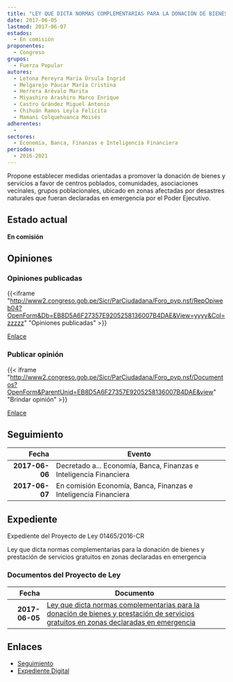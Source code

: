 ```yaml
---
title: "LEY QUE DICTA NORMAS COMPLEMENTARIAS PARA LA DONACIÓN DE BIENES Y PRESTACIÓN DE SERVICIOS GRATUITOS EN ZONAS DECLARADAS EN EMERGENCIA"
date: 2017-06-05
lastmod: 2017-06-07
estados: 
  - En comisión
proponentes: 
  - Congreso
grupos: 
  - Fuerza Popular
autores: 
  - Letona Pereyra María Úrsula Ingrid
  - Melgarejo Páucar María Cristina
  - Herrera Arévalo Marita
  - Miyashiro Arashiro Marco Enrique
  - Castro Grández Miguel Antonio
  - Chihuán Ramos Leyla Felícita
  - Mamani Colquehuanca Moisés
adherentes: 
  - 
sectores: 
  - Economía, Banca, Finanzas e Inteligencia Financiera
periodos: 
  - 2016-2021
---
```


Propone establecer medidas orientadas a promover la donación de bienes y servicios a favor de centros poblados, comunidades, asociaciones vecinales, grupos poblacionales, ubicado en zonas afectadas por desastres naturales que fueran declaradas en emergencia por el Poder Ejecutivo.


## Estado actual

**En comisión**

## Opiniones

### Opiniones publicadas

{{<iframe "http://www2.congreso.gob.pe/Sicr/ParCiudadana/Foro_pvp.nsf/RepOpiweb04?OpenForm&Db=EB8D5A6F27357E9205258136007B4DAE&View=yyyy&Col=zzzzz" "Opiniones publicadas" >}}

[Enlace](http://www2.congreso.gob.pe/Sicr/ParCiudadana/Foro_pvp.nsf/RepOpiweb04?OpenForm&Db=EB8D5A6F27357E9205258136007B4DAE&View=yyyy&Col=zzzzz)
### Publicar opinión

{{< iframe "http://www2.congreso.gob.pe/Sicr/ParCiudadana/Foro_pvp.nsf/Documentos?OpenForm&ParentUnid=EB8D5A6F27357E9205258136007B4DAE&view" "Brindar opinión" >}}

[Enlace](http://www2.congreso.gob.pe/Sicr/ParCiudadana/Foro_pvp.nsf/Documentos?OpenForm&ParentUnid=EB8D5A6F27357E9205258136007B4DAE&view)

## Seguimiento

| Fecha | Evento |
|------:|--------|
| **2017-06-06** | Decretado a... Economía, Banca, Finanzas e Inteligencia Financiera|
| **2017-06-07** | En comisión Economía, Banca, Finanzas e Inteligencia Financiera|


## Expediente

Expediente del Proyecto de Ley 01465/2016-CR

Ley que dicta normas complementarias para la donación de bienes y prestación de servicios gratuitos en zonas declaradas en emergencia


### Documentos del Proyecto de Ley

| Fecha | Documento |
|------:|--------|
| **2017-06-05** | [Ley que dicta normas complementarias para la donación de bienes y prestación de servicios gratuitos en zonas declaradas en emergencia](http://www.leyes.congreso.gob.pe/Documentos/2016_2021/Proyectos_de_Ley_y_de_Resoluciones_Legislativas/PL0146520170605.pdf) |

## Enlaces 

- [Seguimiento](http://www2.congreso.gob.pe/Sicr/TraDocEstProc/CLProLey2016.nsf/f7fff46988ca05b1052578e100829cc7/a0a760a3a25b881b05258136007b653b?OpenDocument)
- [Expediente Digital](http://www2.congreso.gob.pehttp://www2.congreso.gob.pe/Sicr/TraDocEstProc/CLProLey2016.nsf/f7fff46988ca05b1052578e100829cc7/a0a760a3a25b881b05258136007b653b?OpenDocument&Click=05257FB7005EB655.eb71d0cf91d8294e05256cdf006b5706/$Body/0.1C6C)
